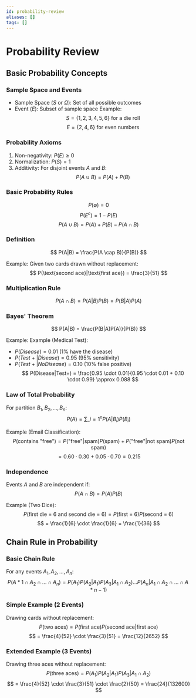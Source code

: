 ```yaml
---
id: probability-review
aliases: []
tags: []
---
```


# Probability Review

## Basic Probability Concepts

### Sample Space and Events

- Sample Space ($S$ or $\Omega$): Set of all possible outcomes
- Event ($E$): Subset of sample space
  Example:
  $$ S = \{1,2,3,4,5,6\} \text{ for a die roll} $$
$$ E = \{2,4,6\} \text{ for even numbers} $$

### Probability Axioms

1. Non-negativity: $P(E) \geq 0$
2. Normalization: $P(S) = 1$
3. Additivity: For disjoint events $A$ and $B$:
   $$ P(A \cup B) = P(A) + P(B) $$

### Basic Probability Rules

$$ P(\emptyset) = 0 $$
$$ P(E^c) = 1 - P(E) $$
$$ P(A \cup B) = P(A) + P(B) - P(A \cap B) $$

### Definition

$$ P(A|B) = \frac{P(A \cap B)}{P(B)} $$

Example:
Given two cards drawn without replacement:
$$ P(\text{second ace}|\text{first ace}) = \frac{3}{51} $$

### Multiplication Rule

$$ P(A \cap B) = P(A|B)P(B) = P(B|A)P(A) $$

### Bayes' Theorem

$$ P(A|B) = \frac{P(B|A)P(A)}{P(B)} $$

Example:
Example (Medical Test):

- $P(Disease) = 0.01$ (1% have the disease)
- $P(Test+|Disease) = 0.95$ (95% sensitivity)
- $P(Test+|No Disease) = 0.10$ (10% false positive)
  $$ P(Disease|Test+) = \frac{0.95 \cdot 0.01}{0.95 \cdot 0.01 + 0.10 \cdot 0.99} \approx 0.088 $$

### Law of Total Probability

For partition $B_1, B_2, ..., B_n$:
$$ P(A) = \sum\_{i=1}^n P(A|B_i)P(B_i) $$

Example (Email Classification):
$$ P(\text{contains "free"}) = P(\text{"free"}|\text{spam})P(\text{spam}) + P(\text{"free"}|\text{not spam})P(\text{not spam}) $$
$$ = 0.60 \cdot 0.30 + 0.05 \cdot 0.70 = 0.215 $$

### Independence

Events $A$ and $B$ are independent if:
$$ P(A \cap B) = P(A)P(B) $$

Example (Two Dice):
$$ P(\text{first die = 6 and second die = 6}) = P(\text{first = 6})P(\text{second = 6}) $$
$$ = \frac{1}{6} \cdot \frac{1}{6} = \frac{1}{36} $$

## Chain Rule in Probability

### Basic Chain Rule

For any events $A_1, A_2, ..., A_n$:
$$ P(A*1 \cap A_2 \cap ... \cap A_n) = P(A_1)P(A_2|A_1)P(A_3|A_1 \cap A_2)...P(A_n|A_1 \cap A_2 \cap ... \cap A*{n-1}) $$

### Simple Example (2 Events)

Drawing cards without replacement:
$$ P(\text{two aces}) = P(\text{first ace})P(\text{second ace}|\text{first ace}) $$
$$ = \frac{4}{52} \cdot \frac{3}{51} = \frac{12}{2652} $$

### Extended Example (3 Events)

Drawing three aces without replacement:
$$ P(\text{three aces}) = P(A_1)P(A_2|A_1)P(A_3|A_1 \cap A_2) $$
$$ = \frac{4}{52} \cdot \frac{3}{51} \cdot \frac{2}{50} = \frac{24}{132600} $$
